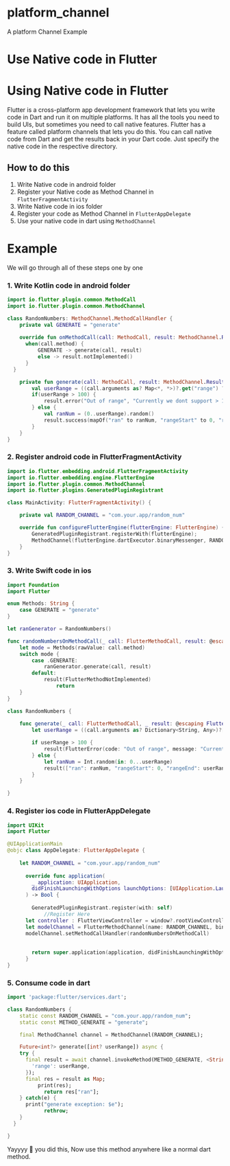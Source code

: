 # platform_channel

A platform Channel Example

# Use Native code in Flutter


# Using Native code in Flutter

Flutter is a cross-platform app development framework that lets you write code in Dart and run it on multiple platforms. It has all the tools you need to build UIs, but sometimes you need to call native features. Flutter has a feature called platform channels that lets you do this. You can call native code from Dart and get the results back in your Dart code. Just specify the native code in the respective directory.

## How to do this

1. Write Native code in android folder
2. Register your Native code as Method Channel in `FlutterFragmentActivity`
3. Write Native code in ios folder
4. Register your code as Method Channel in `FlutterAppDelegate`
5. Use your native code in dart using `MethodChannel`

# Example

We will go through all of these steps one by one

### 1. Write Kotlin code in android folder

```kotlin
import io.flutter.plugin.common.MethodCall
import io.flutter.plugin.common.MethodChannel

class RandomNumbers: MethodChannel.MethodCallHandler {
	private val GENERATE = "generate"
	
	override fun onMethodCall(call: MethodCall, result: MethodChannel.Result) {
      when(call.method) {
          GENERATE -> generate(call, result)
          else -> result.notImplemented()
      }
  }

	private fun generate(call: MethodCall, result: MethodChannel.Result) {
		val userRange = ((call.arguments as? Map<*, *>)?.get("range") ?: 100) as Int
		if(userRange > 100) {
			result.error("Out of range", "Currently we dont support > 100", Exception("outta range"))
		} else {
			val ranNum = (0..userRange).random()
			result.success(mapOf("ran" to ranNum, "rangeStart" to 0, "rangeEnd" to userRange))
		}
	}
}
```

### 2. Register android code in FlutterFragmentActivity

```kotlin
import io.flutter.embedding.android.FlutterFragmentActivity
import io.flutter.embedding.engine.FlutterEngine
import io.flutter.plugin.common.MethodChannel
import io.flutter.plugins.GeneratedPluginRegistrant

class MainActivity: FlutterFragmentActivity() {

    private val RANDOM_CHANNEL = "com.your.app/random_num"

    override fun configureFlutterEngine(flutterEngine: FlutterEngine) {
        GeneratedPluginRegistrant.registerWith(flutterEngine);
        MethodChannel(flutterEngine.dartExecutor.binaryMessenger, RANDOM_CHANNEL).setMethodCallHandler(RandomNumbers())
    }
}
```

### 3. Write Swift code in ios

```swift
import Foundation
import Flutter

enum Methods: String {
    case GENERATE = "generate"
}

let ranGenerator = RandomNumbers()

func randomNumbersOnMethodCall(_ call: FlutterMethodCall, result: @escaping FlutterResult) {
    let mode = Methods(rawValue: call.method)
    switch mode {
        case .GENERATE:
            ranGenerator.generate(call, result)
        default:
            result(FlutterMethodNotImplemented)
                return
    }
}

class RandomNumbers {
	
	func generate(_ call: FlutterMethodCall, _ result: @escaping FlutterResult) {
		let userRange = ((call.arguments as? Dictionary<String, Any>)?["range"] as? Int ?? 100)

		if userRange > 100 {
			result(FlutterError(code: "Out of range", message: "Currently we dont support > 100", details: nil))
		} else {
			let ranNum = Int.random(in: 0...userRange)
			result(["ran": ranNum, "rangeStart": 0, "rangeEnd": userRange])
		}
	}

}
```

### 4. Register ios code in FlutterAppDelegate

```swift
import UIKit
import Flutter

@UIApplicationMain
@objc class AppDelegate: FlutterAppDelegate {
    
    let RANDOM_CHANNEL = "com.your.app/random_num"
    
	  override func application(
	    _ application: UIApplication,
	    didFinishLaunchingWithOptions launchOptions: [UIApplication.LaunchOptionsKey: Any]?
	  ) -> Bool {
	   
	    GeneratedPluginRegistrant.register(with: self)
			//Register Here
      let controller : FlutterViewController = window?.rootViewController as! FlutterViewController
      let modelChannel = FlutterMethodChannel(name: RANDOM_CHANNEL, binaryMessenger: controller.binaryMessenger)
      modelChannel.setMethodCallHandler(randomNumbersOnMethodCall)
      
	      
	    return super.application(application, didFinishLaunchingWithOptions: launchOptions)
	  }
}
```

### 5. Consume code in dart

```dart
import 'package:flutter/services.dart';

class RandomNumbers {
	static const RANDOM_CHANNEL = "com.your.app/random_num";
	static const METHOD_GENERATE = "generate";

	final MethodChannel channel = MethodChannel(RANDOM_CHANNEL);

	Future<int?> generate([int? userRange]) async {
    try {
      final result = await channel.invokeMethod(METHOD_GENERATE, <String, dynamic>{
        'range': userRange,
      });
      final res = result as Map;
		  print(res);
			return res["ran"];
    } catch(e) {
      print("generate exception: $e");
			rethrow;
    }
  }

}
```

Yayyyy 🥳 you did this, Now use this method anywhere like a normal dart method.

